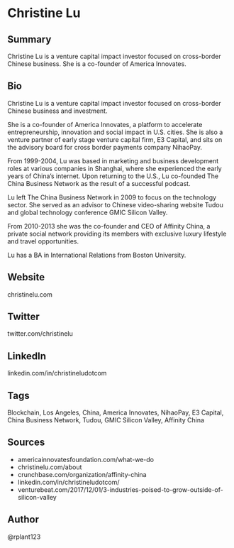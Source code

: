 # Christine Lu

## Summary
Christine Lu is a venture capital impact investor focused on cross-border Chinese business. She is a co-founder of America Innovates.

## Bio
Christine Lu is a venture capital impact investor focused on cross-border Chinese business and investment. 

She is a co-founder of America Innovates, a platform to accelerate entrepreneurship, innovation and social impact in U.S. cities. She is also a venture partner of early stage venture capital firm, E3 Capital, and sits on the advisory board for cross border payments company NihaoPay. 

From 1999-2004, Lu was based in marketing and business development roles at various companies in Shanghai, where she experienced the early years of China’s internet. Upon returning to the U.S., Lu co-founded The China Business Network as the result of a successful podcast. 

Lu left The China Business Network in 2009 to focus on the technology sector. She served as an advisor to Chinese video-sharing website Tudou and global technology conference GMIC Silicon Valley.

From 2010-2013 she was the co-founder and CEO of Affinity China, a private social network providing its members with exclusive luxury lifestyle and travel opportunities. 

Lu has a BA in International Relations from Boston University.

## Website
christinelu.com

## Twitter
twitter.com/christinelu

## LinkedIn
linkedin.com/in/christineludotcom

## Tags
Blockchain, Los Angeles, China, America Innovates, NihaoPay, E3 Capital, China Business Network, Tudou, GMIC Silicon Valley, Affinity China

## Sources
- americainnovatesfoundation.com/what-we-do
- christinelu.com/about
- crunchbase.com/organization/affinity-china
- linkedin.com/in/christineludotcom/
- venturebeat.com/2017/12/01/3-industries-poised-to-grow-outside-of-silicon-valley

## Author
@rplant123
